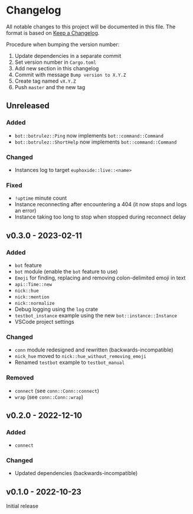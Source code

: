 # Changelog

All notable changes to this project will be documented in this file.
The format is based on [Keep a Changelog](https://keepachangelog.com/en/1.0.0/).

Procedure when bumping the version number:
1. Update dependencies in a separate commit
2. Set version number in `Cargo.toml`
3. Add new section in this changelog
4. Commit with message `Bump version to X.Y.Z`
5. Create tag named `vX.Y.Z`
6. Push `master` and the new tag

## Unreleased

### Added
- `bot::botrulez::Ping` now implements `bot::command::Command`
- `bot::botrulez::ShortHelp` now implements `bot::command::Command`

### Changed
- Instances log to target `euphoxide::live::<name>`

### Fixed
- `!uptime` minute count
- Instance reconnecting after encountering a 404 (it now stops and logs an error)
- Instance taking too long to stop when stopped during reconnect delay

## v0.3.0 - 2023-02-11

### Added
- `bot` feature
- `bot` module (enable the `bot` feature to use)
- `Emoji` for finding, replacing and removing colon-delimited emoji in text
- `api::Time::new`
- `nick::hue`
- `nick::mention`
- `nick::normalize`
- Debug logging using the `log` crate
- `testbot_instance` example using the new `bot::instance::Instance`
- VSCode project settings

### Changed
- `conn` module redesigned and rewritten (backwards-incompatible)
- `nick_hue` moved to `nick::hue_without_removing_emoji`
- Renamed `testbot` example to `testbot_manual`

### Removed
- `connect` (see `conn::Conn::connect`)
- `wrap` (see `conn::Conn::wrap`)

## v0.2.0 - 2022-12-10

### Added
- `connect`

### Changed
- Updated dependencies (backwards-incompatible)

## v0.1.0 - 2022-10-23

Initial release
